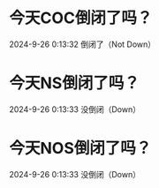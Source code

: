 # 今天COC倒闭了吗？

2024-9-26 0:13:32 倒闭了（Not Down）

# 今天NS倒闭了吗？

2024-9-26 0:13:33 没倒闭（Down）

# 今天NOS倒闭了吗？

2024-9-26 0:13:33 没倒闭（Down）

